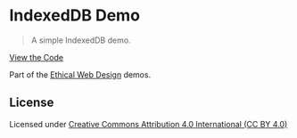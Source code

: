 # IndexedDB Demo

> A simple IndexedDB demo.

[View the Code](https://github.com/ascott1/indexeddb-demo/blob/master/js/main.js)

Part of the [Ethical Web Design](https://ethicalweb.org/) demos.


## License
Licensed under [Creative Commons Attribution 4.0 International (CC BY 4.0)](https://creativecommons.org/licenses/by/4.0/)
